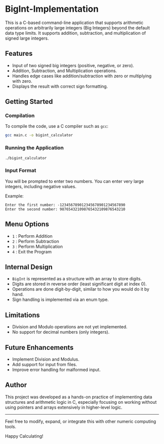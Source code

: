 # BigInt-Implementation

This is a C-based command-line application that supports arithmetic operations on arbitrarily large integers (Big Integers) beyond the default data type limits. It supports addition, subtraction, and multiplication of signed large integers.

## Features

* Input of two signed big integers (positive, negative, or zero).
* Addition, Subtraction, and Multiplication operations.
* Handles edge cases like addition/subtraction with zero or multiplying with zero.
* Displays the result with correct sign formatting.

## Getting Started

### Compilation

To compile the code, use a C compiler such as `gcc`:

```bash
gcc main.c -o bigint_calculator
```

### Running the Application

```bash
./bigint_calculator
```

### Input Format

You will be prompted to enter two numbers. You can enter very large integers, including negative values.

Example:

```
Enter the first number: -123456789012345678901234567890
Enter the second number: 987654321098765432109876543210
```

## Menu Options

* `1` : Perform Addition
* `2` : Perform Subtraction
* `3` : Perform Multiplication
* `4` : Exit the Program

## Internal Design

* `BigInt` is represented as a structure with an array to store digits.
* Digits are stored in reverse order (least significant digit at index 0).
* Operations are done digit-by-digit, similar to how you would do it by hand.
* Sign handling is implemented via an enum type.

## Limitations

* Division and Modulo operations are not yet implemented.
* No support for decimal numbers (only integers).

## Future Enhancements

* Implement Division and Modulus.
* Add support for input from files.
* Improve error handling for malformed input.

## Author

This project was developed as a hands-on practice of implementing data structures and arithmetic logic in C, especially focusing on working without using pointers and arrays extensively in higher-level logic.

---

Feel free to modify, expand, or integrate this with other numeric computing tools.

Happy Calculating!
